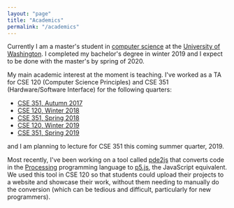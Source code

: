 ```yaml
---
layout: "page"
title: "Academics"
permalink: "/academics"
---
```


Currently I am a master's student in <a href="https://www.cs.washington.edu" target="_blank">computer science</a> at the <a href="http://www.washington.edu" target="_blank">University of Washington</a>. I completed my bachelor's degree in winter 2019 and I expect to be done with the master's by spring of 2020.

My main academic interest at the moment is teaching. I've worked as a TA for CSE 120 (Computer Science Principles) and CSE 351 (Hardware/Software Interface) for the following quarters:
- [CSE 351, Autumn 2017](https://courses.cs.washington.edu/courses/cse351/17au/)
- [CSE 120, Winter 2018](https://courses.cs.washington.edu/courses/cse120/18wi/)
- [CSE 351, Spring 2018](https://courses.cs.washington.edu/courses/cse351/18sp/)
- [CSE 120, Winter 2019](https://courses.cs.washington.edu/courses/cse120/19wi/)
- [CSE 351, Spring 2019](https://courses.cs.washington.edu/courses/cse351/19sp/)

and I am planning to lecture for CSE 351 this coming summer quarter, 2019.

Most recently, I've been working on a tool called [pde2js](https://github.com/terabyte128/pde2js) that converts code in the [Processing](http://processing.org/) programming language to [p5.js](https://p5js.org/), the JavaScript equivalent. We used this tool in CSE 120 so that students could upload their projects to a website and showcase their work, without them needing to manually do the conversion (which can be tedious and difficult, particularly for new programmers).
